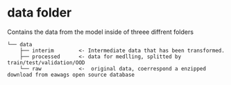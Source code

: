 # data folder

Contains the data from the model inside of threee diffrent folders

```
└── data
    ├── interim        <- Intermediate data that has been transformed.
    ├── processed      <- data for medlling, splitted by train/test/validation/OOD
    └── raw            <-  original data, coerrespond a enzipped download from eawags open source database
```